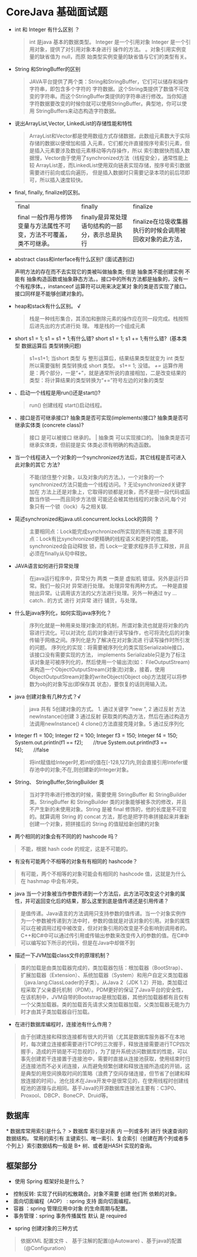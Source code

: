 
# CoreJava 基础面试题

*  int 和 Integer 有什么区别 ？
   > int 是java 基本的数据类型。 
   > Integer 是一个引用对象  Integer 是一个引用对象，提供了对引用对象本身进行
   >操作的方法。  。对象引用实例变量的缺省值为 null，而原 始类型实例变量的缺省值与它们的类型有关。 
   
*  String 和StringBuffer的区别
   > JAVA平台提供了两个类：String和StringBuffer，它们可以储存和操作字符串，即包含多个字符的 字符数据。这个String类提供了数值不可改变的字符串。而这个StringBuffer类提供的字符串进行修改。当你知道字符数据要改变的时候你就可以使用StringBuffer。典型地，你可以使用 StringBuffers来动态构造字符数据。 
   
* 说出ArrayList,Vector, LinkedList的存储性能和特性 
   >ArrayList和Vector都是使用数组方式存储数据，此数组元素数大于实际存储的数据以便增加和插 入元素，它们都允许直接按序号索引元素，但是插入元素要涉及数组元素移动等内存操作，所以 索引数据快而插入数据慢，Vector由于使用了synchronized方法（线程安全），通常性能上较 ArrayList差，而LinkedList使用双向链表实现存储，按序号索引数据需要进行前向或后向遍历， 但是插入数据时只需要记录本项的前后项即可，所以插入速度较快。 
   
* final, finally, finalize的区别。
    <table>
    <tr>
    <td>final</td><td>finally</td><td>finalize</td>
    </tr>
    <tr><td>final 一般作用与修饰变量与方法属性不可变，方法不可覆盖，类不可继承。 </td><td>finally是异常处理语句结构的一部分，表示总是执行</td><td>finalize在垃圾收集器执行的时候会调用被回收对象的此方法，</td></tr>
    </table>
 *  abstract class和interface有什么区别? (面试遇到过)
     <tr><td>声明方法的存在而不去实现它的类被叫做抽象类; 但是 抽象类不能创建实例 不能有 抽象构造函数或抽象静态方法。</td><td></td><td>。接口中的所有方法都是抽象的，没有一个有程序体。，instanceof 运算符可以用来决定某对 象的类是否实现了接口。 接口同样是不能够创建对象的。</td></tr>   
     
 * heap和stack有什么区别。 √
   >栈是一种线形集合，其添加和删除元素的操作应在同一段完成。栈按照后进先出的方式进行处 理。 堆是栈的一个组成元素 
   
 * short s1 = 1; s1 = s1 + 1;有什么错? short s1 = 1; s1 += 1;有什么错?  (基本类型 数据运算后 类型转换问题)
   > s1=s1+1; 当short 类型 与 整形运算后，结果结果类型就变为 int 类型 所以需要强制 类型转换成 short 类型。  s1+= 1; 没错。 _+=_ 运算作用是：两个部分，一是“+”，就是通常所说的直接相加，二是改变结果的类型：将计算结果的类型转换为“+=”符号左边的对象的类型
   
* 、启动一个线程是用run()还是start()? 
    > run() 创建线程    start()启动线程。
* 、接口是否可继承接口? 抽象类是否可实现(implements)接口? 抽象类是否可继承实体类 (concrete class)? 
    > 接口 是可以被接口 继承的。  | 抽象类 可以实现接口的。 |抽象类是否可继承实体类，但前提是实 体类必须有明确的构造函数。 
* 当一个线程进入一个对象的一个synchronized方法后，其它线程是否可进入此对象的其它 方法? 
   >不能(锁住整个对象，以及对象内的方法。)，一个对象的一个synchronized方法只能由一个线程访问。? 无论synchronized关键字加在 方法上还是对象上，它取得的锁都是对象，而不是把一段代码或函数当作锁――而且同步方法很 可能还会被其他线程的对象访问,每个对象只有一个锁（lock）与之相关联.
 * 简述synchronized和java.util.concurrent.locks.Lock的异同 ？ 
   > 主要相同点：Lock能完成synchronized所实现的所有功能 主要不同点：Lock有比synchronized更精确的线程语义和更好的性能。synchronized会自动释放 锁，而 Lock一定要求程序员手工释放，并且必须在finally从句中释放。
 * JAVA语言如何进行异常处理
   > 在java运行程序中，异常分为 两类 一类是 虚拟机 错误。另外是运行异常。我们一般只对 异常进行处理。 处理异常有两种方式。 一种是直接抛出异常。让调用该方法的父方法进行处理。另外一种通过 try ... catch.. 的方式 进行 对异常 进行 铺货，与处理。
 * 什么是java序列化，如何实现java序列化？ 
   > 序列化就是一种用来处理对象流的机制，所谓对象流也就是将对象的内容进行流化。可以对流化 后的对象进行读写操作，也可将流化后的对象传输于网络之间。序列化是为了解决在对对象流进 行读写操作时所引发的问题。 序列化的实现：将需要被序列化的类实现Serializable接口，该接口没有需要实现的方法， implements Serializable只是为了标注该对象是可被序列化的，然后使用一个输出流(如： FileOutputStream)来构造一个ObjectOutputStream(对象流)对象，接着，使用 ObjectOutputStream对象的writeObject(Object obj)方法就可以将参数为obj的对象写出(即保存其 状态)，要恢复的话则用输入流。 
* java 创建对象有几种方式？√
   >  java 共有 5创建对象的方式。 1. 通过关键字 “new ”, 2 通过反射 方法 newInstance()创建 3 通过反射 获取类的构造方法，然后在通过构造方法调用newInstance() 4 clone()方法直接克隆对象。5 通过反序列化        
* Integer f1 = 100;        Integer f2 = 100;        Integer f3 = 150;        Integer f4 = 150;        System.out.println(f1 == f2);　　//true        System.out.println(f3 == f4);　　//false  
  >  将int赋值给Integer时,若int的值在[-128,127]内,则会直接引用Intefer缓存池中的对象;不在,则创建新的Integer对象。
* String、 StringBuffer,StringBuilder 类
  > 当对字符串进行修改的时候，需要使用 StringBuffer 和 StringBuilder 类。StringBuffer 和 StringBuilder 类的对象能够被多次的修改，并且不产生新的未使用对象。String 是被 final 修饰的，他的长度是不可变的。就算调用 String 的
    concat 方法，那也是把字符串拼接起来并重新创建一个对象，把拼接后的 String 的值赋给新创建的对象
 * 两个相同的对象会有不同的的 hashcode 吗？
  >不能，根据 hash code 的规定，这是不可能的。
  * 有没有可能两个不相等的对象有有相同的 hashcode？
  >有可能，两个不相等的对象可能会有相同的 hashcode 值，这就是为什么在 hashmap 中会有冲突。
 * java 当一个对象被当作参数传递到一个方法后，此方法可改变这个对象的属性，并可返回变化后的结果，那么这里到底是值传递还是引用传递？
 > 是值传递。Java语言的方法调用只支持参数的值传递。当一个对象实例作为一个参数被传递到方法中时，参数的值就是对该对象的引用。对象的属性可以在被调用过程中被改变，但对对象引用的改变是不会影响到调用者的。C++和C#中可以通过传引用或传输出参数来改变传入的参数的值。在C#中可以编写如下所示的代码，但是在Java中却做不到
 * 描述一下JVM加载class文件的原理机制？
 > 类的加载是由类加载器完成的，类加载器包括：根加载器（BootStrap）、扩展加载器（Extension）、系统加载器（System）和用户自定义类加载器（java.lang.ClassLoader的子类）。从Java 2（JDK 1.2）开始，类加载过程采取了父亲委托机制（PDM）。PDM更好的保证了Java平台的安全性，在该机制中，JVM自带的Bootstrap是根加载器，其他的加载器都有且仅有一个父类加载器。类的加载首先请求父类加载器加载，父类加载器无能为力时才由其子类加载器自行加载。
 * 在进行数据库编程时，连接池有什么作用？
 >由于创建连接和释放连接都有很大的开销（尤其是数据库服务器不在本地时，每次建立连接都需要进行TCP的三次握手，释放连接需要进行TCP四次握手，造成的开销是不可忽视的），为了提升系统访问数据库的性能，可以事先创建若干连接置于连接池中，需要时直接从连接池获取，使用结束时归还连接池而不必关闭连接，从而避免频繁创建和释放连接所造成的开销，这是典型的用空间换取时间的策略（浪费了空间存储连接，但节省了创建和释放连接的时间）。池化技术在Java开发中是很常见的，在使用线程时创建线程池的道理与此相同。基于Java的开源数据库连接池主要有：C3P0、Proxool、DBCP、BoneCP、Druid等。
 
 <h2>数据库</h2> 
 * 数据库常用索引是什么？
  > 数据库 索引是对表 内 一列或多列 进行 快速查询的数据结构。 常用的索引有 主键索引、唯一索引、复合索引（创建在两个列或者多个列上）索引数据结构一般是 B+ 树、或者是HASH 实现的查询。
  
  
  <h2>框架部分</h2>
  
  * 使用 Spring 框架好处是什么？
  <li> 控制反转: 实现了代码的松散耦合。对象不需要 创建 他们所 依赖的对象。</li>
  <li> 面向切面编程（AOP） : spring 支持 面向切面编程。</li>
  <li> 容器 ：spring 管理应用中对象 的生命周期与配置。</li>
  <li>事务管理：spring 事务传播属性 默认 是 required </li>
  
  * spring 创建对象的三种方式
  > 依据XML 配置文件 、 基于注解的配置(@Autoware) 、基于java的配置（@Configuration）
  